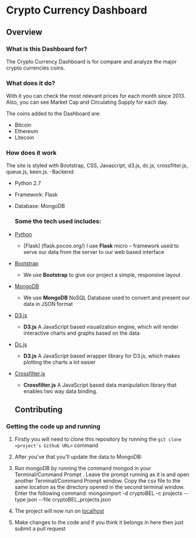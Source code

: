 # Crypto Currency Dashboard

## Overview

### What is this Dashboard for?

The Crypto Currency Dashboard is for compare and analyze the major crypto currencies coins.


### What does it do?
With it you can check the most relevant prices for each month since 2013.
Also, you can see Market Cap and Circulating Supply for each day. 

The coins added to the Dashboard are: 

 - Bitcoin
 - Ethereum
 - Litecoin


### How does it work

The site is styled with Bootstrap, CSS, Javascript, d3.js, dc.js, crossfilter.js, queue.js, keen.js.
-Backend:
 - Python 2.7
 - Framework: Flask
 - Database: MongoDB
 

    ### Some the tech used includes:
- [Python](https://www.python.org/)
    - [Flask] (flask.pocoo.org/)
    I use **Flask** micro – framework  used to serve our data from the server to our web based interface
- [Bootstrap](http://getbootstrap.com/)
    - We use **Bootstrap** to give our project a simple, responsive layout
- [MongoDB](https://www.mongodb.com)
    - We use **MongoDB** NoSQL Database used to convert and present our data in JSON format
- [D3.js](https://d3js.org/)
    - **D3.js** A JavaScript based visualization engine, which will render interactive charts and graphs based on the data
- [Dc.js](https://dc-js.github.io/dc.js)
    - **D3.js** A JavaScript based wrapper library for D3.js, which makes plotting the charts a lot easier
- [Crossfilter.js](https://dc-js.github.io/dc.js)
    - **Crossfilter.js** A JavaScript based data manipulation library that enables two way data binding.
   
    ## Contributing

### Getting the code up and running
1. Firstly you will need to clone this repository by running the ```git clone <project's Github URL>``` command
2. After you've that you'll update the data to MongoDB:
  3. Run mongoDB by running the command mongod in your Terminal/Command Prompt .
        Leave the prompt running as it is and open another Terminal/Command Prompt window.
        Copy the csv file to the same location as the directory opened in the second terminal window.
        Enter the following command:
        mongoimport -d cryptoBEL -c projects --type json --file cryptoBEL_projects.json
            
4. The project will now run on [localhost](http://127.0.0.1:5000/)
5. Make changes to the code and if you think it belongs in here then just submit a pull request
